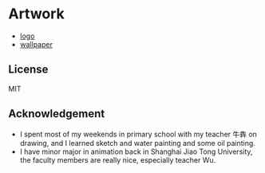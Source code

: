 # Artwork

- [logo](logo)
- [wallpaper](wallpaper)


## License

<!-- TODO: creative common cc might be better -->
MIT

## Acknowledgement

- I spent most of my weekends in primary school with my teacher 牛犇 on drawing, and I learned sketch and water painting and some oil painting.
- I have minor major in animation back in Shanghai Jiao Tong University, the faculty members are really nice, especially teacher Wu.
